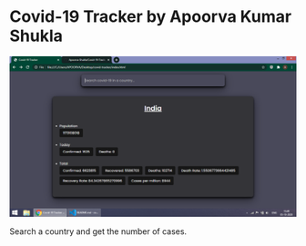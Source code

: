 # Covid-19 Tracker by Apoorva Kumar Shukla

![image](res/Screenshot.png)

Search a country and get the number of cases.
